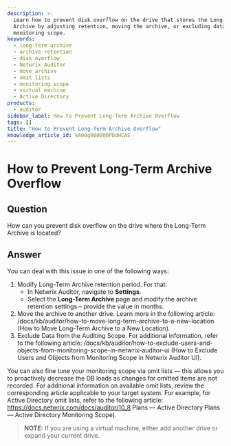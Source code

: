 ```yaml
---
description: >-
  Learn how to prevent disk overflow on the drive that stores the Long-Term
  Archive by adjusting retention, moving the archive, or excluding data from
  monitoring scope.
keywords:
  - long-term archive
  - archive retention
  - disk overflow
  - Netwrix Auditor
  - move archive
  - omit lists
  - monitoring scope
  - virtual machine
  - Active Directory
products:
  - auditor
sidebar_label: How to Prevent Long-Term Archive Overflow
tags: []
title: "How to Prevent Long-Term Archive Overflow"
knowledge_article_id: kA00g000000PbdHCAS
---
```


# How to Prevent Long-Term Archive Overflow

## Question

How can you prevent disk overflow on the drive where the Long-Term Archive is located?

## Answer

You can deal with this issue in one of the following ways:

1. Modify Long-Term Archive retention period. For that:
   - In Netwrix Auditor, navigate to **Settings**.
   - Select the **Long-Term Archive** page and modify the archive retention settings – provide the value in months.
2. Move the archive to another drive. Learn more in the following article: /docs/kb/auditor/how-to-move-long-term-archive-to-a-new-location (How to Move Long-Term Archive to a New Location).
3. Exclude Data from the Auditing Scope. For additional information, refer to the following article: /docs/kb/auditor/how-to-exclude-users-and-objects-from-monitoring-scope-in-netwrix-auditor-ui (How to Exclude Users and Objects from Monitoring Scope in Netwrix Auditor UI).

You can also fine tune your monitoring scope via omit lists — this allows you to proactively decrease the DB loads as changes for omitted items are not recorded. For additional information on available omit lists, review the corresponding article applicable to your target system. For example, for Active Directory omit lists, refer to the following article: https://docs.netwrix.com/docs/auditor/10_8 Plans — Active Directory Plans — Active Directory Monitoring Scope).

> **NOTE:** If you are using a virtual machine, either add another drive or expand your current drive.

